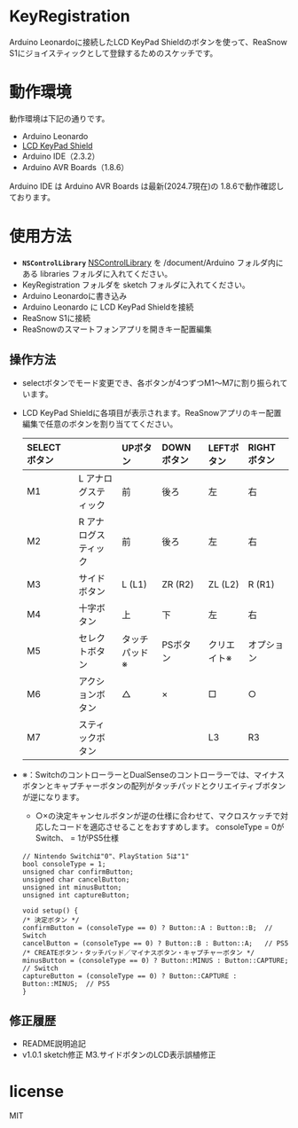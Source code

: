 # KeyRegistration
Arduino Leonardoに接続したLCD KeyPad Shieldのボタンを使って、ReaSnow S1にジョイスティックとして登録するためのスケッチです。

# 動作環境
動作環境は下記の通りです。
- Arduino Leonardo
- [LCD KeyPad Shield](https://amzn.to/3AsXnla)
- Arduino IDE（2.3.2）
- Arduino AVR Boards（1.8.6）

Arduino IDE は Arduino AVR Boards は最新(2024.7現在)の 1.8.6で動作確認しております。

# 使用方法
- **`NSControlLibrary`** [NSControlLibrary](https://github.com/Kumataku-JP/NSControlLibrary.git) を /document/Arduino フォルダ内にある libraries フォルダに入れてください。
- KeyRegistration フォルダを sketch フォルダに入れてください。
- Arduino Leonardoに書き込み
- Arduino Leonardo に LCD KeyPad Shieldを接続
- ReaSnow S1に接続
- ReaSnowのスマートフォンアプリを開きキー配置編集

## 操作方法
- selectボタンでモード変更でき、各ボタンが4つずつM1〜M7に割り振られています。
- LCD KeyPad Shieldに各項目が表示されます。ReaSnowアプリのキー配置編集で任意のボタンを割り当ててください。

	| SELECTボタン|   	| UPボタン  | DOWNボタン  | LEFTボタン  | RIGHTボタン  |
	|:-----------|:----------|:----------|:----------|:----------|:----------|
	|M1	 | L アナログスティック    | 前    | 後ろ    | 左    | 右    |
	|M2 	 | R アナログスティック    | 前    | 後ろ    | 左    | 右    |
	|M3	 | サイドボタン	  | L (L1) | ZR (R2) | ZL (L2) | R (R1)    |
	|M4	 | 十字ボタン    	| 上    | 下    | 左    | 右    |
	|M5	 | セレクトボタン    | タッチパッド※ | PSボタン | クリエイト※  | オプション  |
	|M6	 | アクションボタン    | △    | ×    | □    | ○    |
	|M7	 | スティックボタン    |     |     | L3    | R3    |
- ※：SwitchのコントローラーとDualSenseのコントローラーでは、マイナスボタンとキャプチャーボタンの配列がタッチパッドとクリエイティブボタンが逆になります。
	- ○×の決定キャンセルボタンが逆の仕様に合わせて、マクロスケッチで対応したコードを適応させることをおすすめします。  consoleType = 0がSwitch、 = 1がPS5仕様
	
	```
	// Nintendo Switchは"0"、PlayStation 5は"1"
	bool consoleType = 1; 
	unsigned char confirmButton;
	unsigned char cancelButton;
	unsigned int minusButton;
	unsigned int captureButton;
	
	void setup() {
	/* 決定ボタン */
  	confirmButton = (consoleType == 0) ? Button::A : Button::B;  // Switch
  	cancelButton = (consoleType == 0) ? Button::B : Button::A;   // PS5
  	/* CREATEボタン・タッチパッド／マイナスボタン・キャプチャーボタン */
  	minusButton = (consoleType == 0) ? Button::MINUS : Button::CAPTURE;    // Switch
  	captureButton = (consoleType == 0) ? Button::CAPTURE : Button::MINUS;  // PS5
	}
	```


## 修正履歴
- README説明追記
- v1.0.1  sketch修正 M3.サイドボタンのLCD表示誤植修正


# license 
MIT
